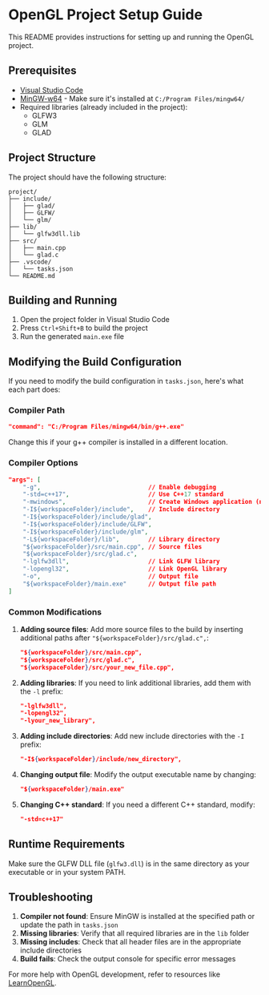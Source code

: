 # OpenGL Project Setup Guide

This README provides instructions for setting up and running the OpenGL project.

## Prerequisites

- [Visual Studio Code](https://code.visualstudio.com/)
- [MinGW-w64](https://www.mingw-w64.org/) - Make sure it's installed at `C:/Program Files/mingw64/`
- Required libraries (already included in the project):
  - GLFW3
  - GLM
  - GLAD

## Project Structure

The project should have the following structure:

```
project/
├── include/
│   ├── glad/
│   ├── GLFW/
│   └── glm/
├── lib/
│   └── glfw3dll.lib
├── src/
│   ├── main.cpp
│   └── glad.c
├── .vscode/
│   └── tasks.json
└── README.md
```

## Building and Running

1. Open the project folder in Visual Studio Code
2. Press `Ctrl+Shift+B` to build the project
3. Run the generated `main.exe` file

## Modifying the Build Configuration

If you need to modify the build configuration in `tasks.json`, here's what each part does:

### Compiler Path

```json
"command": "C:/Program Files/mingw64/bin/g++.exe"
```

Change this if your g++ compiler is installed in a different location.

### Compiler Options

```json
"args": [
    "-g",                              // Enable debugging
    "-std=c++17",                      // Use C++17 standard
    "-mwindows",                       // Create Windows application (no console)
    "-I${workspaceFolder}/include",    // Include directory
    "-I${workspaceFolder}/include/glad",
    "-I${workspaceFolder}/include/GLFW",
    "-I${workspaceFolder}/include/glm",
    "-L${workspaceFolder}/lib",        // Library directory
    "${workspaceFolder}/src/main.cpp", // Source files
    "${workspaceFolder}/src/glad.c",
    "-lglfw3dll",                      // Link GLFW library
    "-lopengl32",                      // Link OpenGL library
    "-o",                              // Output file
    "${workspaceFolder}/main.exe"      // Output file path
]
```

### Common Modifications

1. **Adding source files**: Add more source files to the build by inserting additional paths after `"${workspaceFolder}/src/glad.c",`:

   ```json
   "${workspaceFolder}/src/main.cpp",
   "${workspaceFolder}/src/glad.c",
   "${workspaceFolder}/src/your_new_file.cpp",
   ```

2. **Adding libraries**: If you need to link additional libraries, add them with the `-l` prefix:

   ```json
   "-lglfw3dll",
   "-lopengl32",
   "-lyour_new_library",
   ```

3. **Adding include directories**: Add new include directories with the `-I` prefix:

   ```json
   "-I${workspaceFolder}/include/new_directory",
   ```

4. **Changing output file**: Modify the output executable name by changing:

   ```json
   "${workspaceFolder}/main.exe"
   ```

5. **Changing C++ standard**: If you need a different C++ standard, modify:
   ```json
   "-std=c++17"
   ```

## Runtime Requirements

Make sure the GLFW DLL file (`glfw3.dll`) is in the same directory as your executable or in your system PATH.

## Troubleshooting

1. **Compiler not found**: Ensure MinGW is installed at the specified path or update the path in `tasks.json`
2. **Missing libraries**: Verify that all required libraries are in the `lib` folder
3. **Missing includes**: Check that all header files are in the appropriate include directories
4. **Build fails**: Check the output console for specific error messages

For more help with OpenGL development, refer to resources like [LearnOpenGL](https://learnopengl.com/).

